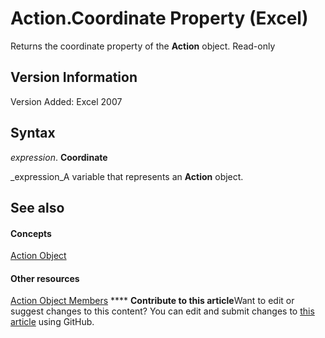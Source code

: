 
# Action.Coordinate Property (Excel)

Returns the coordinate property of the  **Action** object. Read-only


## Version Information

Version Added: Excel 2007 


## Syntax

 _expression_. **Coordinate**

 _expression_A variable that represents an  **Action** object.


## See also


#### Concepts


 [Action Object](8a54e4ed-8392-e198-66df-987f94841968.md)
#### Other resources


 [Action Object Members](facec89c-9df7-e199-574b-78c86d91dd6e.md)
****   **Contribute to this article**Want to edit or suggest changes to this content? You can edit and submit changes to  [this article](https://github.com/jhershey00/VBA_Excel_Test/OpenXMLCon/articles/a37eca31-62f9-1833-d476-75997f7c40ff.md) using GitHub.

